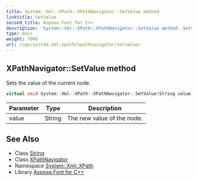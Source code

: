 ```yaml
---
title: System::Xml::XPath::XPathNavigator::SetValue method
linktitle: SetValue
second_title: Aspose.Font for C++
description: 'System::Xml::XPath::XPathNavigator::SetValue method. Sets the value of the current node in C++.'
type: docs
weight: 7900
url: /cpp/system.xml.xpath/xpathnavigator/setvalue/
---
```

## XPathNavigator::SetValue method


Sets the value of the current node.

```cpp
virtual void System::Xml::XPath::XPathNavigator::SetValue(String value)
```


| Parameter | Type | Description |
| --- | --- | --- |
| value | String | The new value of the node. |

## See Also

* Class [String](../../../system/string/)
* Class [XPathNavigator](../)
* Namespace [System::Xml::XPath](../../)
* Library [Aspose.Font for C++](../../../)
